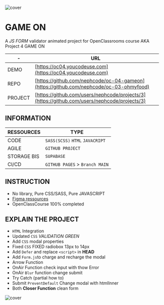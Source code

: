 ![cover](https://kpkfzczpavanzocxzyta.supabase.co/storage/v1/object/public/oc-react/readme-header-oc-react-04.jpg)

# GAME ON

A _JS FORM_ validator animated project for OpenClassrooms course AKA Project 4 GAME ON

| -       | URL                                                                                          |
| ------- | -------------------------------------------------------------------------------------------- |
| DEMO    | [https://oc04.youcodeuse.com](https://oc04.youcodeuse.com)                                   |
| REPO    | [https://github.com/nephcode/oc-04-gameon](https://github.com/nephcode/oc-03-ohmyfood)       |
| PROJECT | [https://github.com/users/nephcode/projects/3](https://github.com/users/nephcode/projects/3) |

## INFORMATION

| RESSOURCES  | TYPE                            |
| ----------- | ------------------------------- |
| CODE        | `SASS(SCSS)` `HTML` `JAVACRIPT` |
| AGILE       | `GITHUB PROJECT`                |
| STORAGE BIS | `SUPABASE`                      |
| CI/CD       | `GITHUB PAGES` > `Branch MAIN`  |

## INSTRUCTION

- No library, Pure CSS/SASS, Pure JAVASCRIPT
- [Figma ressources](https://www.figma.com/file/B7NKBDvSI18uoMLJgpnh48/UI-Design-GameOn-FR?node-id=106%3A630)
- OpenClassCourse 100% completed

## EXPLAIN THE PROJECT

- `HTML` Integration
- Updated `CSS` *VALIDATION GREEN*
- Add `CSS` modal properties
- Fixed `CSS` FIXED radiobox 13px to 14px
- Add `Defer` and replace `<script>` in **HEAD**
- Add `Form.js`to charge and recharge the modal
- Arrow Function 
- OnAir Function check input with thow Error
- OnAir `Blur` function change submit 
- Try Catch (partial how to)
- Submit `PreventDefault` Change modal with htmlInner 
- Both **Closer Function** clean form


![cover](https://kpkfzczpavanzocxzyta.supabase.co/storage/v1/object/public/nephcode-public/githubReadmeSkills.png)
